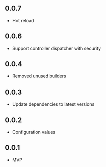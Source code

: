 ## 0.0.7

- Hot reload

## 0.0.6

- Support controller dispatcher with security

## 0.0.4

- Removed unused builders

## 0.0.3

- Update dependencies to latest versions

## 0.0.2

- Configuration values

## 0.0.1

- MVP
